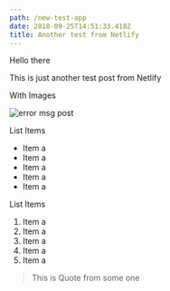 ```yaml
---
path: /new-test-app
date: 2018-09-25T14:51:33.418Z
title: Another test from Netlify
---
```

Hello there



This is just another test post from Netlify

With Images



![error msg post](/assets/meteor-test-local.png)



List Items

* Item a
* Item a
* Item a
* Item a
* Item a



List Items

1. Item a
2. Item a
3. Item a
4. Item a
5. Item a



> This is Quote from some one
